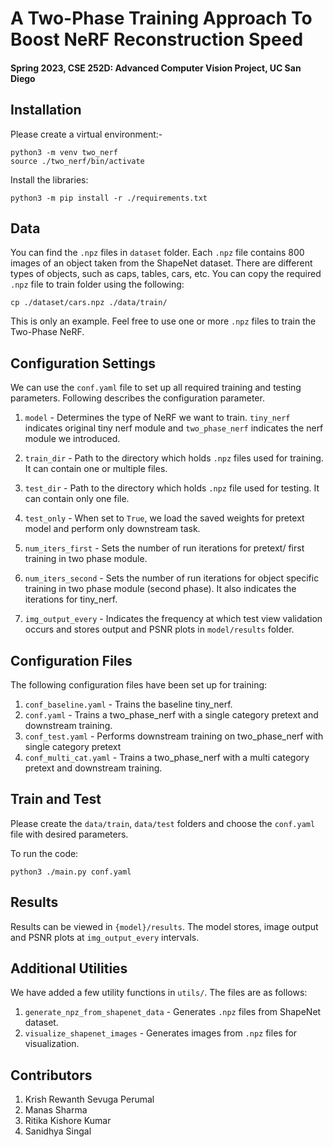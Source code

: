 # A Two-Phase Training Approach To Boost NeRF Reconstruction Speed
#### Spring 2023, CSE 252D: Advanced Computer Vision Project, UC San Diego

## Installation
Please create a virtual environment:-
```commandline
python3 -m venv two_nerf
source ./two_nerf/bin/activate
```

Install the libraries:
```commandline
python3 -m pip install -r ./requirements.txt
```

## Data
You can find the `.npz` files in `dataset` folder. Each `.npz` file contains 800 images of an object taken from the ShapeNet
dataset. There are different types of objects, such as caps, tables, cars, etc. You can copy the 
required `.npz` file to train folder using the following:
```commandline
cp ./dataset/cars.npz ./data/train/
```
This is only an example. Feel free to use one or more `.npz` files to train the Two-Phase NeRF. 

## Configuration Settings
We can use the `conf.yaml` file to set up all required training and testing parameters. Following describes the configuration parameter.

1. `model` - Determines the type of NeRF we want to train. `tiny_nerf` indicates original tiny nerf module and `two_phase_nerf` indicates the nerf module we introduced.

2. `train_dir` - Path to the directory which holds `.npz` files used for training. It can contain one or multiple files.

3. `test_dir` - Path to the directory which holds `.npz` file used for testing. It can contain only one file. 

4. `test_only` - When set to `True`, we load the saved weights for pretext model and perform only downstream task.

5. `num_iters_first` - Sets the number of run iterations for pretext/ first training in two phase module.

6. `num_iters_second` - Sets the number of run iterations for object specific training in two phase module (second phase). It also indicates the iterations for tiny_nerf.

7. `img_output_every` - Indicates the frequency at which test view validation occurs and stores output and PSNR plots in `model/results` folder.

## Configuration Files
The following configuration files have been set up for training:

1. `conf_baseline.yaml` - Trains the baseline tiny_nerf.
2. `conf.yaml` - Trains a two_phase_nerf with a single category pretext and downstream training.
3. `conf_test.yaml` - Performs downstream training on two_phase_nerf with single category pretext
4. `conf_multi_cat.yaml` - Trains a two_phase_nerf with a multi category pretext and downstream training.

## Train and Test
Please create the `data/train`, `data/test` folders and choose the `conf.yaml` file with desired parameters.

To run the code:
```commandline
python3 ./main.py conf.yaml
```

## Results
Results can be viewed in `{model}/results`. The model stores, image output and PSNR plots at `img_output_every` intervals.

## Additional Utilities
We have added a few utility functions in `utils/`. The files are as follows:

1. `generate_npz_from_shapenet_data` - Generates `.npz` files from ShapeNet dataset.
2. `visualize_shapenet_images` - Generates images from `.npz` files for visualization.


## Contributors
1. Krish Rewanth Sevuga Perumal
2. Manas Sharma
3. Ritika Kishore Kumar
4. Sanidhya Singal
